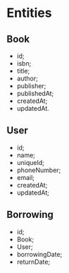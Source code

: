 # Entities

## Book
* id;
* isbn;
* title;
* author;
* publisher;
* publishedAt;
* createdAt;
* updatedAt.

## User
* id;
* name;
* uniqueId;
* phoneNumber;
* email;
* createdAt;
* updatedAt;

## Borrowing
* id;
* Book;
* User;
* borrowingDate;
* returnDate;

